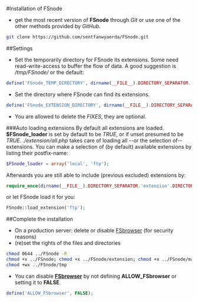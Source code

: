 #Installation of FSnode
- get the most recent version of **FSnode** through *Git* or use one of the other methods provided by *GitHub*.

```bash
git clone https://github.com/sentfanwyaerda/FSnode.git
```

##Settings
- Set the temporarily directory for FSnode its extensions. Some need read-write-access to buffer the flow of data. A good suggestion is */tmp/FSnode/* or the default:

```php
define('FSnode_TEMP_DIRECTORY', dirname(__FILE__).DIRECTORY_SEPARATOR.'tmp'.DIRECTORY_SEPARATOR);
```

- Set the directory where FSnode can find its extensions.

```php
define('FSnode_EXTENSION_DIRECTORY', dirname(__FILE__).DIRECTORY_SEPARATOR.'extension'.DIRECTORY_SEPARATOR);
```

- You are allowed to delete the *FIXES*, they are optional.

###Auto loading extensions
By default all extensions are loaded. **$FSnode_loader** is set by default to be *TRUE*, or if unset presumed to be *TRUE*. *./extension/all.php* takes care of loading all --or the selection of-- extensions.
You can make a selection of (by default) available extensions by listing their postfix-name:
```php
$FSnode_loader = array('local', 'ftp');
```
Afterwards you are still able to include (previous excluded) extensions by:
```php
require_once(dirname(__FILE__).DIRECTORY_SEPARATOR.'extension'.DIRECTORY_SEPARATOR.'my_ext.php');
```
or let FSnode load it for you:
```php
FSnode::load_extension('ftp');
```

##Complete the installation
- On a production server: delete or disable [FSbrowser](https://github.com/sentfanwyaerda/FSnode/blob/master/manual/FSbrowser.md) (for security reasons)
- (re)set the rights of the files and directories

```bash
chmod 0644 ../FSnode -R
chmod +x ../FSnode; chmod +x ../FSnode/extension; chmod +x ../FSnode/manual
chmod +wx ../FSnode/tmp
```

- You can disable **[FSbrowser]()** by not defining **ALLOW_FSbrowser** or setting it to **FALSE**.

```php
define('ALLOW_FSbrowser', FALSE);
```